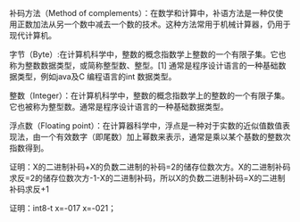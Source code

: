 补码方法（Method of complements）：在数学和计算中，补语方法是一种仅使用正数加法从另一个数中减去一个数的技术。这种方法常用于机械计算器，仍用于现代计算机。

字节（Byte）:在计算机科学中，整数的概念指数学上整数的一个有限子集。它也称为整数数据类型，或简称整型数、整型。[1] 通常是程序设计语言的一种基础数据类型，例如java及C 编程语言的int 数据类型。

整数（Integer）：在计算机科学中，整数的概念指数学上的整数的一个有限子集。它也被称为整型数。通常是程序设计语言的一种基础数据类型。

浮点数（Floating point）：在计算器科学中，浮点是一种对于实数的近似值数值表现法，由一个有效数字（即尾数）加上幂数来表示，通常是乘以某个基数的整数次指数得到。

证明：X的二进制补码+X的负数二进制的补码=2的储存位数次方。X的二进制补码求反=2的储存位数次方-1-X的二进制补码，所以X的负数二进制补码=X的二进制补码求反+1

证明：int8-t x=-017      x=-021；


